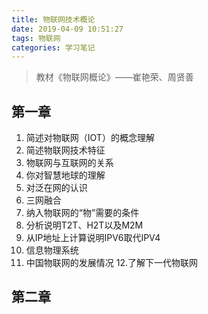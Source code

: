 ```yaml
---
title: 物联网技术概论
date: 2019-04-09 10:51:27
tags: 物联网
categories: 学习笔记
---
```


>教材《物联网概论》——崔艳荣、周贤善

## 第一章
1. 简述对物联网（IOT）的概念理解
2. 简述物联网技术特征
3. 物联网与互联网的关系
4. 你对智慧地球的理解
5. 对泛在网的认识
6. 三网融合
7. 纳入物联网的“物”需要的条件
8. 分析说明T2T、H2T以及M2M
9. 从IP地址上计算说明IPV6取代IPV4
10. 信息物理系统
11. 中国物联网的发展情况
12.了解下一代物联网

## 第二章